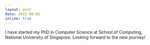 ```yaml
---
layout: post
date: 2022-08-01
inline: true
---
```


I have started my PhD in Computer Science at School of Computing, National University of Singapore. Looking forward to the new journey!